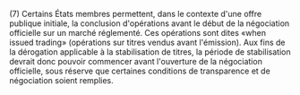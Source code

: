 (7) Certains États membres permettent, dans le contexte d'une offre publique initiale, la conclusion d'opérations avant le début de la négociation officielle sur un marché réglementé. Ces opérations sont dites «when issued trading» (opérations sur titres vendus avant l'émission). Aux fins de la dérogation applicable à la stabilisation de titres, la période de stabilisation devrait donc pouvoir commencer avant l'ouverture de la négociation officielle, sous réserve que certaines conditions de transparence et de négociation soient remplies.
